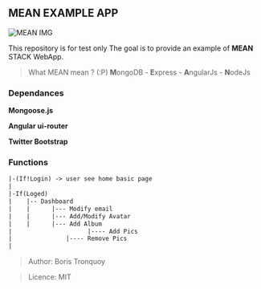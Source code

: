 ## MEAN EXAMPLE APP
![MEAN IMG](http://blog.onclickinnovations.com/wp-content/uploads/2016/12/mean.png)

This repository is for test only
The goal is to provide an example of **MEAN** STACK WebApp.

> What MEAN mean ? (:P)
> **M**ongoDB - **E**xpress - **A**ngularJs - **N**odeJs


### Dependances
**Mongoose.js**

**Angular ui-router**

**Twitter Bootstrap**


### Functions
```txt
|-(If!Login) -> user see home basic page
|
|-If(Loged)
|	 |-- Dashboard
|	 |		|--- Modify email
|	 |		|--- Add/Modify Avatar
|	 |		|--- Add Album
|  				      |---- Add Pics
|               |---- Remove Pics
|
```

>Author: Boris Tronquoy

>Licence: MIT
